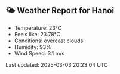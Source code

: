 <!-- WEATHER-START -->
## 🌤 Weather Report for Hanoi

- Temperature: 23°C
- Feels like: 23.78°C
- Conditions: overcast clouds
- Humidity: 93%
- Wind Speed: 3.1 m/s

Last updated: 2025-03-03 20:23:04 UTC
<!-- WEATHER-END -->
